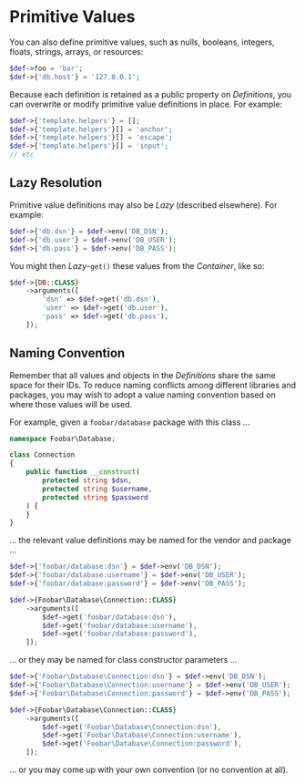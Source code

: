 # Primitive Values

You can also define primitive values, such as nulls, booleans, integers, floats,
strings, arrays, or resources:

```php
$def->foo = 'bar';
$def->{'db.host'} = '127.0.0.1';
```

Because each definition is retained as a public property on _Definitions_, you
can overwrite or modify primitive value definitions in place. For example:

```php
$def->{'template.helpers'} = [];
$def->{'template.helpers'}[] = 'anchor';
$def->{'template.helpers'}[] = 'escape';
$def->{'template.helpers'}[] = 'input';
// etc
```

## Lazy Resolution

Primitive value definitions may also be _Lazy_ (described elsewhere). For
example:

```php
$def->{'db.dsn'} = $def->env('DB_DSN');
$def->{'db.user'} = $def->env('DB_USER');
$def->{'db.pass'} = $def->env('DB_PASS');
```

You might then _Lazy_-`get()` these values from the _Container_, like so:

```php
$def->{DB::CLASS}
    ->arguments([
        'dsn' => $def->get('db.dsn'),
        'user' => $def->get('db.user'),
        'pass' => $def->get('db.pass'),
    ]);
```

## Naming Convention

Remember that all values and objects in the _Definitions_ share the same space
for their IDs. To reduce naming conflicts among different libraries and
packages, you may wish to adopt a value naming convention based on where those
values will be used.

For example, given a `foobar/database` package with this class ...

```php
namespace Foobar\Database;

class Connection
{
    public function __construct(
        protected string $dsn,
        protected string $username,
        protected string $password
    ) {
    }
}
```

... the relevant value definitions may be named for the vendor and package ...

```php
$def->{'foobar/database:dsn'} = $def->env('DB_DSN');
$def->{'foobar/database:username'} = $def->env('DB_USER');
$def->{'foobar/database:password'} = $def->env('DB_PASS');

$def->{Foobar\Database\Connection::CLASS}
    ->arguments([
        $def->get('foobar/database:dsn'),
        $def->get('foobar/database:username'),
        $def->get('foobar/database:password'),
    ]);
```

... or they may be named for class constructor parameters ...

```php
$def->{'Foobar\Database\Connection:dsn'} = $def->env('DB_DSN');
$def->{'Foobar\Database\Connection:username'} = $def->env('DB_USER');
$def->{'Foobar\Database\Connection:password'} = $def->env('DB_PASS');

$def->{Foobar\Database\Connection::CLASS}
    ->arguments([
        $def->get('Foobar\Database\Connection:dsn'),
        $def->get('Foobar\Database\Connection:username'),
        $def->get('Foobar\Database\Connection:password'),
    ]);
```

... or you may come up with your own convention (or no convention at all).
